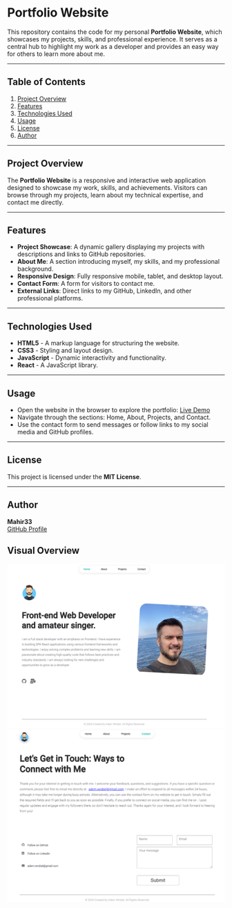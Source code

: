 # Portfolio Website

This repository contains the code for my personal **Portfolio Website**, which showcases my projects, skills, and professional experience. It serves as a central hub to highlight my work as a developer and provides an easy way for others to learn more about me.

---

## Table of Contents

1. [Project Overview](#project-overview)
2. [Features](#features)
3. [Technologies Used](#technologies-used)
4. [Usage](#usage)
5. [License](#license)
6. [Author](#author)

---

## Project Overview

The **Portfolio Website** is a responsive and interactive web application designed to showcase my work, skills, and achievements. Visitors can browse through my projects, learn about my technical expertise, and contact me directly.

---

## Features

-   **Project Showcase**: A dynamic gallery displaying my projects with descriptions and links to GitHub repositories.
-   **About Me**: A section introducing myself, my skills, and my professional background.
-   **Responsive Design**: Fully responsive mobile, tablet, and desktop layout.
-   **Contact Form**: A form for visitors to contact me.
-   **External Links**: Direct links to my GitHub, LinkedIn, and other professional platforms.

---

## Technologies Used

-   **HTML5** - A markup language for structuring the website.
-   **CSS3** - Styling and layout design.
-   **JavaScript** - Dynamic interactivity and functionality.
-   **React** - A JavaScript library.

---

## Usage

-   Open the website in the browser to explore the portfolio:
    [Live Demo](https://adam-wrobel-web-dev.netlify.app/)
-   Navigate through the sections: Home, About, Projects, and Contact.
-   Use the contact form to send messages or follow links to my social media and GitHub profiles.

---

## License

This project is licensed under the **MIT License**.

---

## Author

**Mahir33**  
[GitHub Profile](https://github.com/Mahir33)

## Visual Overview

![main](./assets/main.png)
![contact](./assets/contact.png)
